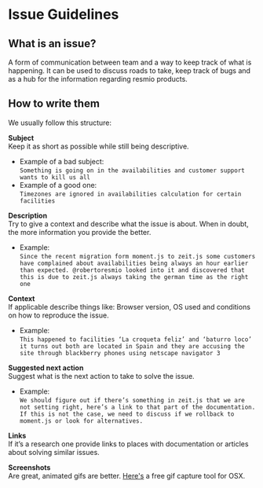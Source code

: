 # Issue Guidelines #


## What is an issue? ##
A form of communication between team and a way to keep track of what is happening. It can be used to discuss roads to take, keep track of bugs and as a hub for the information regarding resmio products.

## How to write them ##
We usually follow this structure:

**Subject**  
Keep it as short as possible while still being descriptive.  
- Example of a bad subject:  
`Something is going on in the availabilities and customer support wants to kill us all`  
- Example of a good one:  
`Timezones are ignored in availabilities calculation for certain facilities`

**Description**  
Try to give a context and describe what the issue is about. When in doubt, the more information you provide the better.  
- Example:  
`Since the recent migration form moment.js to zeit.js some customers have complained about availabilities being always an hour earlier than expected. @robertoresmio looked into it and discovered that this is due to zeit.js always taking the german time as the right one`

**Context**  
If applicable describe things like: Browser version, OS used and conditions on how to reproduce the issue.  
- Example:  
`This happened to facilities ‘La croqueta feliz’ and ‘baturro loco’ it turns out both are located in Spain and they are accusing the site through blackberry phones using netscape navigator 3`

**Suggested next action**  
Suggest what is the next action to take to solve the issue.  
- Example:  
`We should figure out if there’s something in zeit.js that we are not setting right, here’s a link to that part of the documentation. If this is not the case, we need to discuss if we rollback to moment.js or look for alternatives.`

**Links**  
If it’s a research one provide links to places with documentation or articles about solving similar issues.

**Screenshots**  
Are great, animated gifs are better. [Here's](https://itunes.apple.com/us/app/giphy-capture.-the-gif-maker/id668208984?mt=12) a free gif capture tool for OSX.
